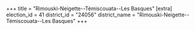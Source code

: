 +++
title = "Rimouski-Neigette--Témiscouata--Les Basques"
[extra]
election_id = 41
district_id = "24056"
district_name = "Rimouski-Neigette--Témiscouata--Les Basques"
+++
